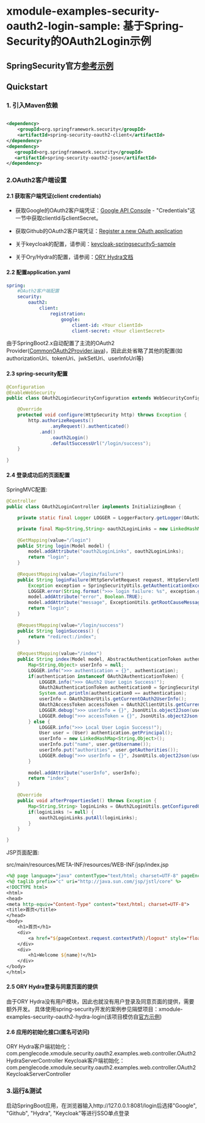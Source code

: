 # xmodule-examples-security-oauth2-login-sample: 基于Spring-Security的OAuth2Login示例

## SpringSecurity官方[参考示例](https://github.com/spring-projects/spring-security/tree/5.2.1.RELEASE/samples/boot/oauth2login)

## Quickstart

### 1. 引入Maven依赖

```xml

<dependency>
    <groupId>org.springframework.security</groupId>
    <artifactId>spring-security-oauth2-client</artifactId>
</dependency>
<dependency>
   <groupId>org.springframework.security</groupId>
   <artifactId>spring-security-oauth2-jose</artifactId>
</dependency>

```

### 2.OAuth2客户端设置

#### 2.1 获取客户端凭证(client credentials)

- 获取Google的OAuth2客户端凭证：[Google API Console](https://console.developers.google.com/) - "Credentials"这一节中获取clientId与clientSecret。
- 获取Github的OAuth2客户端凭证：[Register a new OAuth application](https://github.com/settings/applications/new)
- 关于keycloak的配置，请参阅：[keycloak-springsecurity5-sample](https://github.com/hantsy/keycloak-springsecurity5-sample)

- 关于Ory/Hydra的配置，请参阅：[ORY Hydra文档](https://www.ory.sh/docs/hydra/)

#### 2.2 配置application.yaml

```yaml
spring:
	#OAuth2客户端配置
    security:
        oauth2:
            client:
                registration:
                    google:
                        client-id: <Your clientId>
                        client-secret: <Your clientSecret>
```

由于SpringBoot2.x自动配置了主流的OAuth2 Provider([CommonOAuth2Provider.java](https://github.com/spring-projects/spring-security/blob/master/config/src/main/java/org/springframework/security/config/oauth2/client/CommonOAuth2Provider.java))，因此此处省略了其他的配置(如authorizationUri、tokenUri、jwkSetUri、userInfoUri等)

#### 2.3 spring-security配置

```java
@Configuration
@EnableWebSecurity
public class OAuth2LoginSecurityConfiguration extends WebSecurityConfigurerAdapter {

	@Override
    protected void configure(HttpSecurity http) throws Exception {
        http.authorizeRequests()
         		.anyRequest().authenticated()
         	.and()
         		.oauth2Login()
         		.defaultSuccessUrl("/login/success");
    }
	
}
```

#### 2.4 登录成功后的页面配置

SpringMVC配置:

```java
@Controller
public class OAuth2LoginController implements InitializingBean {

	private static final Logger LOGGER = LoggerFactory.getLogger(OAuth2LoginController.class);

	private final Map<String,String> oauth2LoginLinks = new LinkedHashMap<String,String>();
	
	@GetMapping(value="/login")
	public String login(Model model) {
		model.addAttribute("oauth2LoginLinks", oauth2LoginLinks);
		return "login";
	}
	
	@RequestMapping(value="/login/failure")
	public String loginFailure(HttpServletRequest request, HttpServletResponse response, Model model) {
		Exception exception = SpringSecurityUtils.getAuthenticationException(request);
		LOGGER.error(String.format(">>> login failure: %s", exception.getMessage()), exception);
		model.addAttribute("error", Boolean.TRUE);
		model.addAttribute("message", ExceptionUtils.getRootCauseMessage(exception));
		return "login";
	}
	
	@RequestMapping(value="/login/success")
	public String loginSuccess() {
		return "redirect:/index";
	}
	
	@RequestMapping(value="/index")
	public String index(Model model, AbstractAuthenticationToken authentication) {
		Map<String,Object> userInfo = null;
		LOGGER.info(">>> authentication = {}", authentication);
		if(authentication instanceof OAuth2AuthenticationToken) {
			LOGGER.info(">>> OAuth2 User Login Success!");
			OAuth2AuthenticationToken authentication0 = SpringSecurityUtils.getAuthentication();
			System.out.println(authentication0 == authentication);
			userInfo = OAuth2UserUtils.getCurrentOAuth2UserInfo();
			OAuth2AccessToken accessToken = OAuth2ClientUtils.getCurrentOAuth2AccessToken();
			LOGGER.debug(">>> userInfo = {}", JsonUtils.object2Json(userInfo));
			LOGGER.debug(">>> accessToken = {}", JsonUtils.object2Json(accessToken));
		} else {
			LOGGER.info(">>> Local User Login Success!");
			User user = (User) authentication.getPrincipal();
			userInfo = new LinkedHashMap<String,Object>();
			userInfo.put("name", user.getUsername());
			userInfo.put("authorities", user.getAuthorities());
			LOGGER.debug(">>> userInfo = {}", JsonUtils.object2Json(userInfo));
		}
		
		model.addAttribute("userInfo", userInfo);
		return "index";
	}

	@Override
	public void afterPropertiesSet() throws Exception {
		Map<String,String> loginLinks = OAuth2LoginUtils.getConfiguredOAuth2LoginLinks();
		if(loginLinks != null) {
			oauth2LoginLinks.putAll(loginLinks);
		}
	}

}
```

JSP页面配置:

src/main/resources/META-INF/resources/WEB-INF/jsp/index.jsp

```jsp
<%@ page language="java" contentType="text/html; charset=UTF-8" pageEncoding="UTF-8"%>
<%@ taglib prefix="c" uri="http://java.sun.com/jsp/jstl/core" %>
<!DOCTYPE html>
<html>
<head>
<meta http-equiv="Content-Type" content="text/html; charset=UTF-8">
<title>首页</title>
</head>
<body>
	<h1>首页</h1>
	<div>
		<a href="${pageContext.request.contextPath}/logout" style="float:right;">退出</a>
	</div>
	<div>
		<h1>Welcome ${name}!</h1>
	</div>
</body>
</html>
```

#### 2.5 ORY Hydra登录与同意页面的提供

由于ORY Hydra没有用户模块，因此也就没有用户登录及同意页面的提供，需要额外开发。
具体使用spring-security开发的案例参见隔壁项目：xmodule-examples-security-oauth2-hydra-login(该项目模仿自[官方示例](https://github.com/ory/hydra-login-consent-node))

#### 2.6 应用的初始化接口(匿名可访问)

ORY Hydra客户端初始化：com.penglecode.xmodule.security.oauth2.examples.web.controller.OAuth2HydraServerController
Keycloak客户端初始化：com.penglecode.xmodule.security.oauth2.examples.web.controller.OAuth2KeycloakServerController

### 3.运行&测试

启动SpringBoot应用，在浏览器输入http://127.0.0.1:8081/login后选择"Google", "Github", "Hydra", "Keycloak"等进行SSO单点登录